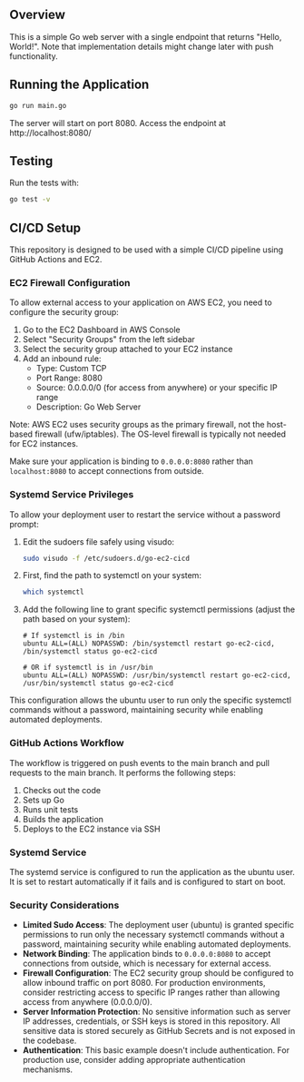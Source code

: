 ## Overview
This is a simple Go web server with a single endpoint that returns "Hello, World!". Note that implementation details might change later with push functionality.

## Running the Application

```bash
go run main.go
```

The server will start on port 8080. Access the endpoint at http://localhost:8080/

## Testing

Run the tests with:

```bash
go test -v
```

## CI/CD Setup
This repository is designed to be used with a simple CI/CD pipeline using GitHub Actions and EC2.

### EC2 Firewall Configuration
To allow external access to your application on AWS EC2, you need to configure the security group:

1. Go to the EC2 Dashboard in AWS Console
2. Select "Security Groups" from the left sidebar
3. Select the security group attached to your EC2 instance
4. Add an inbound rule:
   - Type: Custom TCP
   - Port Range: 8080
   - Source: 0.0.0.0/0 (for access from anywhere) or your specific IP range
   - Description: Go Web Server

Note: AWS EC2 uses security groups as the primary firewall, not the host-based firewall (ufw/iptables). The OS-level firewall is typically not needed for EC2 instances.

Make sure your application is binding to `0.0.0.0:8080` rather than `localhost:8080` to accept connections from outside.

### Systemd Service Privileges
To allow your deployment user to restart the service without a password prompt:

1. Edit the sudoers file safely using visudo:
   ```bash
   sudo visudo -f /etc/sudoers.d/go-ec2-cicd
   ```

2. First, find the path to systemctl on your system:
   ```bash
   which systemctl
   ```

3. Add the following line to grant specific systemctl permissions (adjust the path based on your system):
   ```
   # If systemctl is in /bin
   ubuntu ALL=(ALL) NOPASSWD: /bin/systemctl restart go-ec2-cicd, /bin/systemctl status go-ec2-cicd
   
   # OR if systemctl is in /usr/bin
   ubuntu ALL=(ALL) NOPASSWD: /usr/bin/systemctl restart go-ec2-cicd, /usr/bin/systemctl status go-ec2-cicd
   ```

This configuration allows the ubuntu user to run only the specific systemctl commands without a password, maintaining security while enabling automated deployments.

### GitHub Actions Workflow
The workflow is triggered on push events to the main branch and pull requests to the main branch. It performs the following steps:

1. Checks out the code
2. Sets up Go
3. Runs unit tests
4. Builds the application
5. Deploys to the EC2 instance via SSH

### Systemd Service
The systemd service is configured to run the application as the ubuntu user. It is set to restart automatically if it fails and is configured to start on boot.

### Security Considerations
- **Limited Sudo Access**: The deployment user (ubuntu) is granted specific permissions to run only the necessary systemctl commands without a password, maintaining security while enabling automated deployments.
- **Network Binding**: The application binds to `0.0.0.0:8080` to accept connections from outside, which is necessary for external access.
- **Firewall Configuration**: The EC2 security group should be configured to allow inbound traffic on port 8080. For production environments, consider restricting access to specific IP ranges rather than allowing access from anywhere (0.0.0.0/0).
- **Server Information Protection**: No sensitive information such as server IP addresses, credentials, or SSH keys is stored in this repository. All sensitive data is stored securely as GitHub Secrets and is not exposed in the codebase.
- **Authentication**: This basic example doesn't include authentication. For production use, consider adding appropriate authentication mechanisms.
